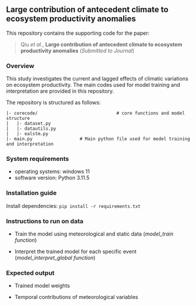 ## Large contribution of antecedent climate to ecosystem productivity anomalies

This repository contains the supporting code for the paper:

> Qiu *et al.*, **Large contribution of antecedent climate to ecosystem productivity anomalies** (*Submitted to Journal*)

### Overview

This study investigates the current and lagged effects of climatic variations on ecosystem productivity. The main codes used for model training and interpretation are provided in this repository.

The repository is structured as follows:                                    
```
|- corecode/                              # core functions and model structure
|   |- dataset.py
|   |- datautils.py
|   |- ealstm.py
|- main.py                  # Main python file used for model training and interpretation
```

###  System requirements
- operating systems: windows 11
- software version: Python 3.11.5

###  Installation guide
Install dependencies:
`pip install -r requirements.txt`

### Instructions to run on data

- Train the model using meteorological and static data (*model_train function*)

- Interpret the trained model for each specific event (*model_interpret_global function*)

### Expected output
- Trained model weights

- Temporal contributions of meteorological variables

